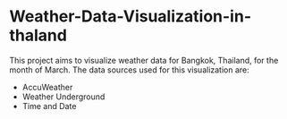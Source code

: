 # Weather-Data-Visualization-in-thaland

This project aims to visualize weather data for Bangkok, Thailand, for the month of March. The data sources used for this visualization are:
- AccuWeather
- Weather Underground
- Time and Date
